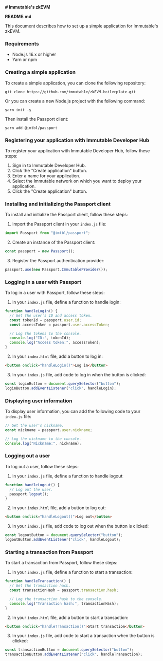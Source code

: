 **# Immutable's zkEVM**

**README.md**

This document describes how to set up a simple application for Immutable's zkEVM.

### Requirements

* Node.js 16.x or higher
* Yarn or npm

### Creating a simple application

To create a simple application, you can clone the following repository:

```
git clone https://github.com/immutable/zkEVM-boilerplate.git
```

Or you can create a new Node.js project with the following command:

```
yarn init -y
```

Then install the Passport client:

```
yarn add @imtbl/passport
```

### Registering your application with Immutable Developer Hub

To register your application with Immutable Developer Hub, follow these steps:

1. Sign in to Immutable Developer Hub.
2. Click the "Create application" button.
3. Enter a name for your application.
4. Select the Immutable network on which you want to deploy your application.
5. Click the "Create application" button.

### Installing and initializing the Passport client

To install and initialize the Passport client, follow these steps:

1. Import the Passport client in your `index.js` file:

```javascript
import Passport from "@imtbl/passport";
```

2. Create an instance of the Passport client:

```javascript
const passport = new Passport();
```

3. Register the Passport authentication provider:

```javascript
passport.use(new Passport.ImmutableProvider());
```

### Logging in a user with Passport

To log in a user with Passport, follow these steps:

1. In your `index.js` file, define a function to handle login:

```javascript
function handleLogin() {
  // Get the user's ID and access token.
  const tokenId = passport.user.id;
  const accessToken = passport.user.accessToken;

  // Log the tokens to the console.
  console.log("ID:", tokenId);
  console.log("Access token:", accessToken);
}
```

2. In your `index.html` file, add a button to log in:

```html
<button onclick="handleLogin()">Log in</button>
```

3. In your `index.js` file, add code to log in when the button is clicked:

```javascript
const loginButton = document.querySelector("button");
loginButton.addEventListener("click", handleLogin);
```

### Displaying user information

To display user information, you can add the following code to your `index.js` file:

```javascript
// Get the user's nickname.
const nickname = passport.user.nickname;

// Log the nickname to the console.
console.log("Nickname:", nickname);
```

### Logging out a user

To log out a user, follow these steps:

1. In your `index.js` file, define a function to handle logout:

```javascript
function handleLogout() {
  // Log out the user.
  passport.logout();
}
```

2. In your `index.html` file, add a button to log out:

```html
<button onclick="handleLogout()">Log out</button>
```

3. In your `index.js` file, add code to log out when the button is clicked:

```javascript
const logoutButton = document.querySelector("button");
logoutButton.addEventListener("click", handleLogout);
```

### Starting a transaction from Passport

To start a transaction from Passport, follow these steps:

1. In your `index.js` file, define a function to start a transaction:

```javascript
function handleTransaction() {
  // Get the transaction hash.
  const transactionHash = passport.transaction.hash;

  // Log the transaction hash to the console.
  console.log("Transaction hash:", transactionHash);
}
```

2. In your `index.html` file, add a button to start a transaction:

```html
<button onclick="handleTransaction()">Start transaction</button>
```

3. In your `index.js` file, add code to start a transaction when the button is clicked:

```javascript
const transactionButton = document.querySelector("button");
transactionButton.addEventListener("click", handleTransaction);
